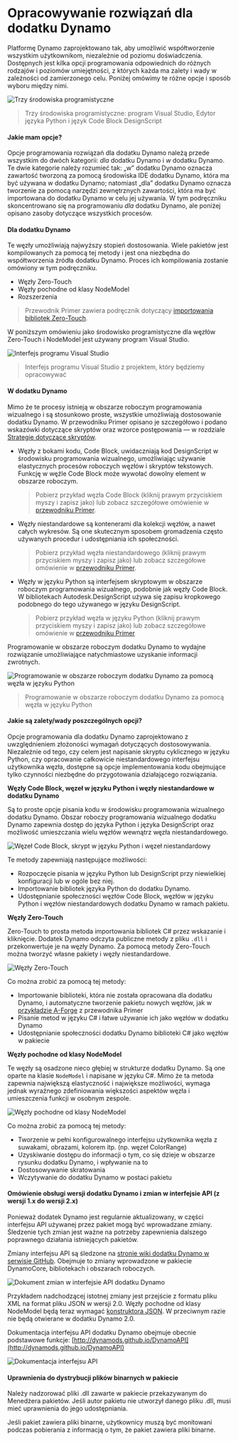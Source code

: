 # Opracowywanie rozwiązań dla dodatku Dynamo

Platformę Dynamo zaprojektowano tak, aby umożliwić współtworzenie wszystkim użytkownikom, niezależnie od poziomu doświadczenia. Dostępnych jest kilka opcji programowania odpowiednich do różnych rodzajów i poziomów umiejętności, z których każda ma zalety i wady w zależności od zamierzonego celu. Poniżej omówimy te różne opcje i sposób wyboru między nimi.

![Trzy środowiska programistyczne](images/developing-for-dynamo.png)

> Trzy środowiska programistyczne: program Visual Studio, Edytor języka Python i język Code Block DesignScript

#### Jakie mam opcje? <a href="#what-are-my-options" id="what-are-my-options"></a>

Opcje programowania rozwiązań dla dodatku Dynamo należą przede wszystkim do dwóch kategorii: _dla_ dodatku Dynamo i _w_ dodatku Dynamo. Te dwie kategorie należy rozumieć tak: „w” dodatku Dynamo oznacza zawartość tworzoną za pomocą środowiska IDE dodatku Dynamo, która ma być używana w dodatku Dynamo; natomiast „dla” dodatku Dynamo oznacza tworzenie za pomocą narzędzi zewnętrznych zawartości, która ma być importowana do dodatku Dynamo w celu jej używania. W tym podręczniku skoncentrowano się na programowaniu _dla_ dodatku Dynamo, ale poniżej opisano zasoby dotyczące wszystkich procesów.

#### Dla dodatku Dynamo <a href="#for-dynamo" id="for-dynamo"></a>

Te węzły umożliwiają najwyższy stopień dostosowania. Wiele pakietów jest kompilowanych za pomocą tej metody i jest ona niezbędna do współtworzenia źródła dodatku Dynamo. Proces ich kompilowania zostanie omówiony w tym podręczniku.

* Węzły Zero-Touch
* Węzły pochodne od klasy NodeModel
* Rozszerzenia

> Przewodnik Primer zawiera podręcznik dotyczący [importowania bibliotek Zero-Touch](https://primer2.dynamobim.org/v/pl/6_custom_nodes_and_packages/6-2_packages/5-zero-touch).

W poniższym omówieniu jako środowisko programistyczne dla węzłów Zero-Touch i NodeModel jest używany program Visual Studio.

![Interfejs programu Visual Studio](images/vs-devenv.jpg)

> Interfejs programu Visual Studio z projektem, który będziemy opracowywać

#### W dodatku Dynamo <a href="#in-dynamo" id="in-dynamo"></a>

Mimo że te procesy istnieją w obszarze roboczym programowania wizualnego i są stosunkowo proste, wszystkie umożliwiają dostosowanie dodatku Dynamo. W przewodniku Primer opisano je szczegółowo i podano wskazówki dotyczące skryptów oraz wzorce postępowania — w rozdziale [Strategie dotyczące skryptów](../../9\_best\_practices/2-scripting-strategies.md).

*   Węzły z bokami kodu, Code Block, uwidaczniają kod DesignScript w środowisku programowania wizualnego, umożliwiając używanie elastycznych procesów roboczych węzłów i skryptów tekstowych. Funkcję w węźle Code Block może wywołać dowolny element w obszarze roboczym.

    > Pobierz przykład węzła Code Block (kliknij prawym przyciskiem myszy i zapisz jako) lub zobacz szczegółowe omówienie w [przewodniku Primer](https://primer2.dynamobim.org/v/pl/8_coding_in_dynamo/8-1_code-blocks-and-design-script/1-what-is-a-code-block).
*   Węzły niestandardowe są kontenerami dla kolekcji węzłów, a nawet całych wykresów. Są one skutecznym sposobem gromadzenia często używanych procedur i udostępniania ich społeczności.

    > Pobierz przykład węzła niestandardowego (kliknij prawym przyciskiem myszy i zapisz jako) lub zobacz szczegółowe omówienie w [przewodniku Primer](https://primer2.dynamobim.org/v/pl/6_custom_nodes_and_packages/6-1_custom-nodes/1-introduction).
*   Węzły w języku Python są interfejsem skryptowym w obszarze roboczym programowania wizualnego, podobnie jak węzły Code Block. W bibliotekach Autodesk.DesignScript używa się zapisu kropkowego podobnego do tego używanego w języku DesignScript.

    > Pobierz przykład węzła w języku Python (kliknij prawym przyciskiem myszy i zapisz jako) lub zobacz szczegółowe omówienie w [przewodniku Primer](https://primer2.dynamobim.org/v/pl/8_coding_in_dynamo/8-3_python)

Programowanie w obszarze roboczym dodatku Dynamo to wydajne rozwiązanie umożliwiające natychmiastowe uzyskanie informacji zwrotnych.

![Programowanie w obszarze roboczym dodatku Dynamo za pomocą węzła w języku Python](images/python-example.jpg)

> Programowanie w obszarze roboczym dodatku Dynamo za pomocą węzła w języku Python

#### Jakie są zalety/wady poszczególnych opcji? <a href="#what-are-the-advantagesdisadvantages-of-each" id="what-are-the-advantagesdisadvantages-of-each"></a>

Opcje programowania dla dodatku Dynamo zaprojektowano z uwzględnieniem złożoności wymagań dotyczących dostosowywania. Niezależnie od tego, czy celem jest napisanie skryptu cyklicznego w języku Python, czy opracowanie całkowicie niestandardowego interfejsu użytkownika węzła, dostępne są opcje implementowania kodu obejmujące tylko czynności niezbędne do przygotowania działającego rozwiązania.

**Węzły Code Block, węzeł w języku Python i węzły niestandardowe w dodatku Dynamo**

Są to proste opcje pisania kodu w środowisku programowania wizualnego dodatku Dynamo. Obszar roboczy programowania wizualnego dodatku Dynamo zapewnia dostęp do języka Python i języka DesignScript oraz możliwość umieszczania wielu węzłów wewnątrz węzła niestandardowego.

![Węzeł Code Block, skrypt w języku Python i węzeł niestandardowy](images/Development-Icons.png)

Te metody zapewniają następujące możliwości:

* Rozpoczęcie pisania w języku Python lub DesignScript przy niewielkiej konfiguracji lub w ogóle bez niej.
* Importowanie bibliotek języka Python do dodatku Dynamo.
* Udostępnianie społeczności węzłów Code Block, węzłów w języku Python i węzłów niestandardowych dodatku Dynamo w ramach pakietu.

**Węzły Zero-Touch**

Zero-Touch to prosta metoda importowania bibliotek C# przez wskazanie i kliknięcie. Dodatek Dynamo odczyta publiczne metody z pliku `.dll` i przekonwertuje je na węzły Dynamo. Za pomocą metody Zero-Touch można tworzyć własne pakiety i węzły niestandardowe.

![Węzły Zero-Touch](images/ZTImport.png)

Co można zrobić za pomocą tej metody:

* Importowanie biblioteki, która nie została opracowana dla dodatku Dynamo, i automatyczne tworzenie pakietu nowych węzłów, jak w [przykładzie A-Forge](../../6\_custom\_nodes\_and\_packages/6-2\_packages/5-zero-touch.md#case-study-importing-aforge) z przewodnika Primer
* Pisanie metod w języku C# i łatwe używanie ich jako węzłów w dodatku Dynamo
* Udostępnianie społeczności dodatku Dynamo biblioteki C# jako węzłów w pakiecie

**Węzły pochodne od klasy NodeModel**

Te węzły są osadzone nieco głębiej w strukturze dodatku Dynamo. Są one oparte na klasie `NodeModel` i napisane w języku C#. Mimo że ta metoda zapewnia największą elastyczność i największe możliwości, wymaga jednak wyraźnego zdefiniowania większości aspektów węzła i umieszczenia funkcji w osobnym zespole.

![Węzły pochodne od klasy NodeModel](images/Development-Icons-NodeModel.png)

Co można zrobić za pomocą tej metody:

* Tworzenie w pełni konfigurowalnego interfejsu użytkownika węzła z suwakami, obrazami, kolorem itp. (np. węzeł ColorRange)
* Uzyskiwanie dostępu do informacji o tym, co się dzieje w obszarze rysunku dodatku Dynamo, i wpływanie na to
* Dostosowywanie skratowania
* Wczytywanie do dodatku Dynamo w postaci pakietu

#### Omówienie obsługi wersji dodatku Dynamo i zmian w interfejsie API (z wersji 1.x do wersji 2.x) <a href="#understanding-dynamo-versioning-and-api-changes-1x-2x" id="understanding-dynamo-versioning-and-api-changes-1x-2x"></a>

Ponieważ dodatek Dynamo jest regularnie aktualizowany, w części interfejsu API używanej przez pakiet mogą być wprowadzane zmiany. Śledzenie tych zmian jest ważne na potrzeby zapewnienia dalszego poprawnego działania istniejących pakietów.

Zmiany interfejsu API są śledzone na [stronie wiki dodatku Dynamo w serwisie GitHub](https://github.com/DynamoDS/Dynamo/wiki/API-Changes). Obejmuje to zmiany wprowadzone w pakiecie DynamoCore, bibliotekach i obszarach roboczych.

![Dokument zmian w interfejsie API dodatku Dynamo](images/api-changes.jpg)

Przykładem nadchodzącej istotnej zmiany jest przejście z formatu pliku XML na format pliku JSON w wersji 2.0. Węzły pochodne od klasy NodeModel będą teraz wymagać [konstruktora JSON](https://github.com/DynamoDS/Dynamo/wiki/Write-a-Json-Constructor-for-a-NodeModel-Node). W przeciwnym razie nie będą otwierane w dodatku Dynamo 2.0.

Dokumentacja interfejsu API dodatku Dynamo obejmuje obecnie podstawowe funkcje: [http://dynamods.github.io/DynamoAPI](http://dynamods.github.io/DynamoAPI)

![Dokumentacja interfejsu API](images/api-docs.jpg)

#### Uprawnienia do dystrybucji plików binarnych w pakiecie <a href="#permission-to-distribute-binaries-in-a-package" id="permission-to-distribute-binaries-in-a-package"></a>

Należy nadzorować pliki .dll zawarte w pakiecie przekazywanym do Menedżera pakietów. Jeśli autor pakietu nie utworzył danego pliku .dll, musi mieć uprawnienia do jego udostępniania.

Jeśli pakiet zawiera pliki binarne, użytkownicy muszą być monitowani podczas pobierania z informacją o tym, że pakiet zawiera pliki binarne.
